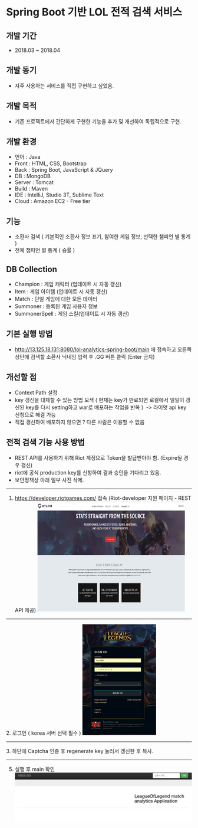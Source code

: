 
# Spring Boot 기반 LOL 전적 검색 서비스

## 개발 기간
* 2018.03 ~ 2018.04

## 개발 동기
* 자주 사용하는 서비스를 직접 구현하고 싶었음.

## 개발 목적
* 기존 프로젝트에서 간단하게 구현한 기능을 추가 및 개선하여 독립적으로 구현.

## 개발 환경
* 언어 : Java
* Front : HTML, CSS, Bootstrap
* Back : Spring Boot, JavaScript & JQuery
* DB : MongoDB
* Server : Tomcat
* Build : Maven
* IDE : IntelliJ, Studio 3T, Sublime Text
* Cloud : Amazon EC2 - Free tier
## 기능
* 소환사 검색 ( 기본적인 소환사 정보 표기, 참여한 게임 정보, 선택한 챔피언 별 통계 )
* 전체 챔피언 별 통계 ( 승률 ) 
## DB Collection
* Champion : 게임 캐릭터 (업데이트 시 자동 갱신)
* Item : 게임 아이템 (업데이트 시 자동 갱신)
* Match : 단일 게임에 대한 모든 데이터
* Summoner : 등록된 게임 사용자 정보
* SummonerSpell : 게임 스킬(업데이트 시 자동 갱신)

## 기본 실행 방법
* http://13.125.18.131:8080/lol-analytics-spring-boot/main 에 접속하고 오른쪽 상단에 검색할 소환사 닉네임 입력 후 .GG 버튼 클릭 (Enter 금지)

## 개선할 점
* Context Path 설정
* key 갱신을 대체할 수 있는 방법 모색 ( 현재는 key가 만료되면 로컬에서 일일이 갱신된 key를 다시 setting하고 war로 배포하는 작업을 반복 ) 
  -> 라이엇 api key 신청으로 해결 가능 
* 직접 갱신하여 배포하지 않으면 ? 다른 사람은 이용할 수 없음
 
   
## 전적 검색 기능 사용 방법
* REST API를 사용하기 위해 Riot 계정으로 Token을 발급받아야 함. (Expire될 경우 갱신)
* riot에 공식 production key를 신청하여 결과 승인을 기다리고 있음.
* 보안정책상 아래 일부 사진 삭제.
<hr/>

1. https://developer.riotgames.com/ 접속 (Riot-developer 지원 페이지 - REST API 제공)
<img src = "./img/developer 메인.png" width="400" height="300"></img>
<hr/>
2. 로그인 ( korea 서버 선택 필수 )
<img src = "./img/로그인.png" width="200" height="300"></img>
<hr/>
3. 하단에 Captcha 인증 후 regenerate key 눌러서 갱신한 후 복사.

<hr/>

5. 실행 후 main 확인
<img src = "./img/메인.png" ></img>
